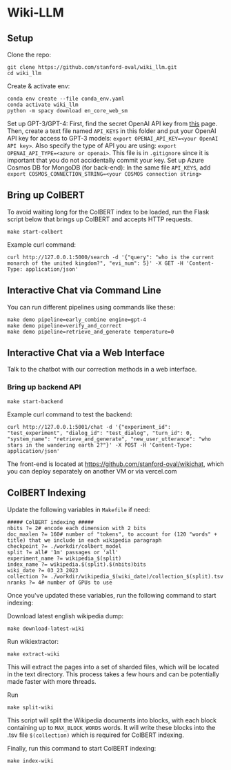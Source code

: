 # Wiki-LLM

## Setup

Clone the repo:

```
git clone https://github.com/stanford-oval/wiki_llm.git
cd wiki_llm
```

Create & activate env:

```
conda env create --file conda_env.yaml
conda activate wiki_llm
python -m spacy download en_core_web_sm
```


Set up GPT-3/GPT-4:
First, find the secret OpenAI API key from [this](https://beta.openai.com/account/api-keys) page.
Then, create a text file named `API_KEYS` in this folder and put your OpenAI API key for access to GPT-3 models:
`export OPENAI_API_KEY=<your OpenAI API key>`.
Also specify the type of API you are using: `export OPENAI_API_TYPE=<azure or openai>`.
This file is in `.gitignore` since it is important that you do not accidentally commit your key.
Set up Azure Cosmos DB for MongoDB (for back-end):
In the same file `API_KEYS`, add `export COSMOS_CONNECTION_STRING=<your COSMOS connection string>`


## Bring up ColBERT

To avoid waiting long for the ColBERT index to be loaded, run the Flask script below that brings up ColBERT and accepts HTTP requests.

```
make start-colbert
```

Example curl command:

```
curl http://127.0.0.1:5000/search -d '{"query": "who is the current monarch of the united kingdom?", "evi_num": 5}' -X GET -H 'Content-Type: application/json'
```

## Interactive Chat via Command Line

You can run different pipelines using commands like these:

```
make demo pipeline=early_combine engine=gpt-4
make demo pipeline=verify_and_correct
make demo pipeline=retrieve_and_generate temperature=0
```

## Interactive Chat via a Web Interface

Talk to the chatbot with our correction methods in a web interface.

### Bring up backend API

```
make start-backend
```

Example curl command to test the backend:

```
curl http://127.0.0.1:5001/chat -d '{"experiment_id": "test_experiment", "dialog_id": "test_dialog", "turn_id": 0, "system_name": "retrieve_and_generate", "new_user_utterance": "who stars in the wandering earth 2?"}' -X POST -H 'Content-Type: application/json'
```

The front-end is located at https://github.com/stanford-oval/wikichat, which you can deploy separately on another VM or via vercel.com


## ColBERT Indexing
Update the following variables in `Makefile` if need:
```
##### ColBERT indexing #####
nbits ?= 2# encode each dimension with 2 bits
doc_maxlen ?= 160# number of "tokens", to account for (120 "words" + title) that we include in each wikipedia paragraph
checkpoint ?= ./workdir/colbert_model
split ?= all# '1m' passages or 'all'
experiment_name ?= wikipedia_$(split)
index_name ?= wikipedia.$(split).$(nbits)bits
wiki_date ?= 03_23_2023
collection ?= ./workdir/wikipedia_$(wiki_date)/collection_$(split).tsv
nranks ?= 4# number of GPUs to use
```
Once you've updated these variables, run the following command to start indexing:

Download latest english wikipedia dump:
```
make download-latest-wiki
```

Run wikiextractor:
```
make extract-wiki
```
This will extract the pages into a set of sharded files, which will be located in the text directory. This process takes a few hours and can be potentially made faster with more threads. 

Run
```
make split-wiki
```
This script will split the Wikipedia documents into blocks, with each block containing up to `MAX_BLOCK_WORDS` words. It will write these blocks into the .tsv file `$(collection)` which is required for ColBERT indexing.

Finally, run this command to start ColBERT indexing:

```
make index-wiki
```